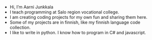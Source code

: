 - Hi, I’m Aarni Junkkala
- I teach programming at Salo region vocational college.
- I am creating coding projects for my own fun and sharing them here.
- Some of my projects are in finnish, like my finnish language code collection.
- I like to write in python. I know how to program in C# and javascript.
